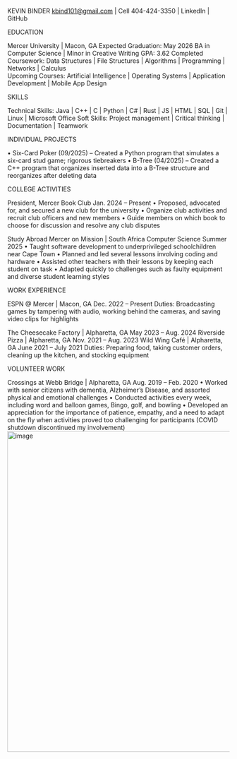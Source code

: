 

KEVIN BINDER
kbind101@gmail.com  |  Cell 404-424-3350  | LinkedIn  |  GitHub
															      

EDUCATION

Mercer University | Macon, GA							           Expected Graduation: May 2026
BA in Computer Science  |  Minor in Creative Writing
GPA: 3.62
Completed Coursework: Data Structures | File Structures | Algorithms | Programming | Networks | Calculus  
Upcoming Courses: Artificial Intelligence | Operating Systems | Application Development | Mobile App Design

SKILLS

Technical Skills: Java  |  C++  |  C  |  Python  |  C#  |  Rust  |  JS  |  HTML  |  SQL  |  Git  |  Linux  |  Microsoft Office
Soft Skills: Project management  |  Critical thinking  |  Documentation  |  Teamwork

INDIVIDUAL PROJECTS

•	Six-Card Poker (09/2025) – Created a Python program that simulates a six-card stud game; rigorous tiebreakers
•	B-Tree (04/2025) – Created a C++ program that organizes inserted data into a B-Tree structure and reorganizes after deleting data

COLLEGE ACTIVITIES

President, Mercer Book Club									                                                     Jan. 2024 – Present
•	Proposed, advocated for, and secured a new club for the university
•	Organize club activities and recruit club officers and new members
•	Guide members on which book to choose for discussion and resolve any club disputes

Study Abroad Mercer on Mission | South Africa Computer Science					                          Summer 2025
•	Taught software development to underprivileged schoolchildren near Cape Town
•	Planned and led several lessons involving coding and hardware
•	Assisted other teachers with their lessons by keeping each student on task
•	Adapted quickly to challenges such as faulty equipment and diverse student learning styles

WORK EXPERIENCE

ESPN @ Mercer | Macon, GA									                                                        Dec. 2022 – Present
Duties: Broadcasting games by tampering with audio, working behind the cameras, and saving video clips for highlights

The Cheesecake Factory | Alpharetta, GA 						                                              May 2023 – Aug. 2024
Riverside Pizza | Alpharetta, GA							                                                    Nov. 2021 – Aug. 2023
Wild Wing Café | Alpharetta, GA							                                                      June 2021 – July 2021
Duties: Preparing food, taking customer orders, cleaning up the kitchen, and stocking equipment

VOLUNTEER WORK

Crossings at Webb Bridge | Alpharetta, GA							                                             Aug. 2019 – Feb. 2020
•	Worked with senior citizens with dementia, Alzheimer’s Disease, and assorted physical and emotional challenges
•	Conducted activities every week, including word and balloon games, Bingo, golf, and bowling
•	Developed an appreciation for the importance of patience, empathy, and a need to adapt on the fly when activities proved too challenging for participants (COVID shutdown discontinued my involvement)
<img width="540" height="727" alt="image" src="https://github.com/user-attachments/assets/aae898cc-3ebd-48d4-8a05-76d77efb216d" />
